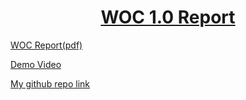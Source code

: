 <h1 align="center"> <ins>WOC 1.0 Report</ins> </h1>

[WOC Report(pdf)](WOC-Report_IshanMishra.pdf)

[Demo Video](https://drive.google.com/file/d/1xN_yp92PPlvgi6sQLofuooIAk3vY4vT2/view?usp=sharing)

[My github repo link](https://github.com/ishanExtreme/DustBinz)
